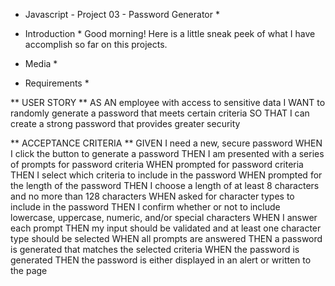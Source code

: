 * Javascript - Project 03 - Password Generator *

* Introduction *
Good morning! Here is a little sneak peek of what I have accomplish so far on this projects.

* Media *

* Requirements *

** USER STORY **
AS AN employee with access to sensitive data
I WANT to randomly generate a password that meets certain criteria
SO THAT I can create a strong password that provides greater security

** ACCEPTANCE CRITERIA **
GIVEN I need a new, secure password
WHEN I click the button to generate a password
THEN I am presented with a series of prompts for password criteria
WHEN prompted for password criteria
THEN I select which criteria to include in the password
WHEN prompted for the length of the password
THEN I choose a length of at least 8 characters and no more than 128 characters
WHEN asked for character types to include in the password
THEN I confirm whether or not to include lowercase, uppercase, numeric, and/or special characters
WHEN I answer each prompt
THEN my input should be validated and at least one character type should be selected
WHEN all prompts are answered
THEN a password is generated that matches the selected criteria
WHEN the password is generated
THEN the password is either displayed in an alert or written to the page


